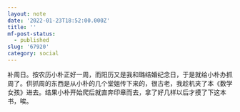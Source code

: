 ```yaml
---
layout: note
date: '2022-01-23T18:52:00.000Z'
title: ''
mf-post-status:
  - published
slug: '67920'
category: social
---
```

补周日。按农历小朴正好一周，而阳历又是我和璐结婚纪念日，于是就给小朴办抓周了。供抓周的东西是从小朴的几个堂姐传下来的，很古老，我趁机夹了本《数学女孩》进去。结果小朴开始爬后就直奔印章而去，拿了好几样以后才摸了下这本书，唉。
